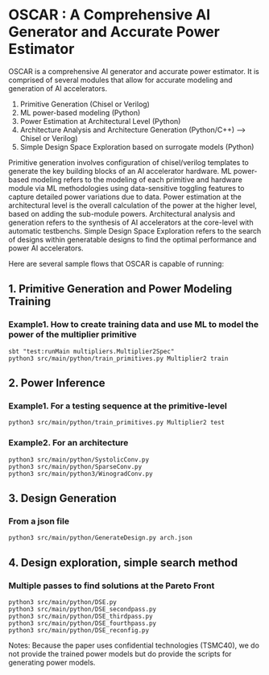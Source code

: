# OSCAR : A Comprehensive AI Generator and Accurate Power Estimator

OSCAR is a comprehensive AI generator and accurate power estimator. It is comprised of several modules that allow for accurate modeling and generation of AI accelerators.
1. Primitive Generation (Chisel or Verilog)
2. ML power-based modeling (Python)
3. Power Estimation at Architectural Level (Python)
4. Architecture Analysis and Architecture Generation (Python/C++) --> Chisel or Verilog)
5. Simple Design Space Exploration based on surrogate models (Python)

Primitive generation involves configuration of chisel/verilog templates to generate the key building blocks of an AI accelerator hardware. ML power-based modeling refers to the modeling of each primitive and hardware module via ML methodologies using data-sensitive toggling features to capture detailed power variations due to data. Power estimation at the architectural level is the overall calculation of the power at the higher level, based on adding the sub-module powers. Architectural analysis and generation refers to the synthesis of AI accelerators at the core-level with automatic testbenchs. Simple Design Space Exploration refers to the search of designs within generatable designs to find the optimal performance and power AI accelerators.

Here are several sample flows that OSCAR is capable of running:
## 1. Primitive Generation and Power Modeling Training
### Example1. How to create training data and use ML to model the power of the multiplier primitive
```
sbt "test:runMain multipliers.Multiplier2Spec"
python3 src/main/python/train_primitives.py Multiplier2 train
```

## 2. Power Inference
### Example1. For a testing sequence at the primitive-level
```
python3 src/main/python/train_primitives.py Multiplier2 test
```

### Example2. For an architecture
```
python3 src/main/python/SystolicConv.py
python3 src/main/python/SparseConv.py 
python3 src/main/python3/WinogradConv.py
```

## 3. Design Generation
### From a json file
```
python3 src/main/python/GenerateDesign.py arch.json
```

## 4. Design exploration, simple search method
### Multiple passes to find solutions at the Pareto Front
```
python3 src/main/python/DSE.py
python3 src/main/python/DSE_secondpass.py
python3 src/main/python/DSE_thirdpass.py
python3 src/main/python/DSE_fourthpass.py
python3 src/main/python/DSE_reconfig.py
```

Notes:
Because the paper uses confidential technologies (TSMC40), we do not provide the trained power models but do provide the scripts for generating power models.
